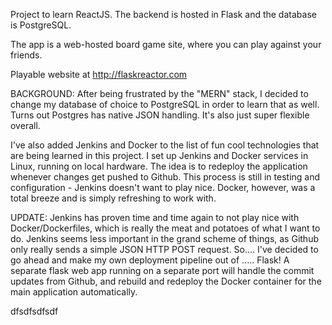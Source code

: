 Project to learn ReactJS. The backend is hosted in Flask and the database is PostgreSQL.

The app is a web-hosted board game site, where you can play against your friends.

Playable website at http://flaskreactor.com

BACKGROUND:
After being frustrated by the "MERN" stack, I decided to change my database of choice to PostgreSQL in order to learn that as well. Turns out Postgres has native JSON handling. It's also just super flexible overall.

I've also added Jenkins and Docker to the list of fun cool technologies that are being learned in this project. I set up Jenkins and Docker services in Linux, running on local hardware. The idea is to redeploy the application whenever changes get pushed to Github. This process is still in testing and configuration - Jenkins doesn't want to play nice. Docker, however, was a total breeze and is simply refreshing to work with.

UPDATE: Jenkins has proven time and time again to not play nice with Docker/Dockerfiles, which is really the meat and potatoes of what I want to do. Jenkins seems less important in the grand scheme of things, as Github only really sends a simple JSON HTTP POST request. So.... I've decided to go ahead and make my own deployment pipeline out of ..... Flask! A separate flask web app running on a separate port will handle the commit updates from Github, and rebuild and redeploy the Docker container for the main application automatically.

dfsdfsdfsdf